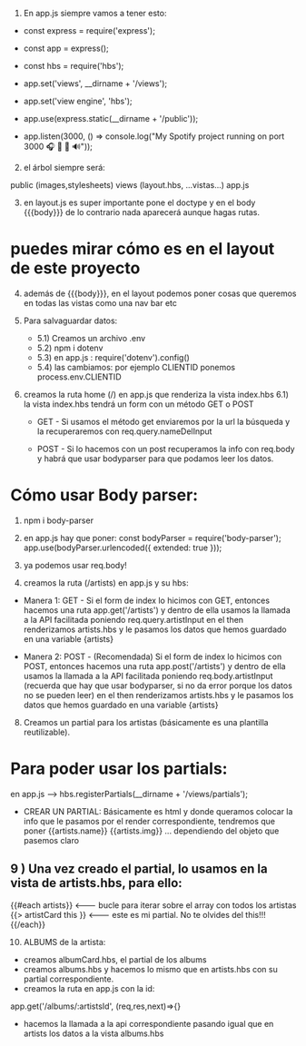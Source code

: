 1) En app.js siempre vamos a tener esto:

- const express = require('express');
- const app = express();
- const hbs = require('hbs');

- app.set('views', __dirname + '/views');
- app.set('view engine', 'hbs');
- app.use(express.static(__dirname + '/public'));

- app.listen(3000, () => console.log("My Spotify project running on port 3000 🎧 🥁 🎸 🔊"));

2) el árbol siempre será:

public (images,stylesheets)
views (layout.hbs, ...vistas...)
app.js

3) en layout.js es super importante pone el doctype y en el body {{{body}}}
de lo contrario nada aparecerá aunque hagas rutas.
# puedes mirar cómo es en el layout de este proyecto

4) además de {{{body}}}, en el layout podemos poner cosas que queremos en todas las vistas como una nav bar etc

5) Para salvaguardar datos:

    - 5.1) Creamos un archivo .env
    - 5.2) npm i dotenv
    - 5.3) en app.js : require('dotenv').config()
    - 5.4) las cambiamos: por ejemplo CLIENTID ponemos process.env.CLIENTID

6) creamos la ruta home (/) en app.js que renderiza la vista index.hbs
   6.1) la vista index.hbs tendrá un form con un método GET o POST
   - GET -
   Si usamos el método get enviaremos por la url la búsqueda y la recuperaremos con req.query.nameDelInput

   - POST - 
   Si lo hacemos con un post recuperamos la info con req.body y habrá que usar bodyparser para 
   que podamos leer los datos.
     
# Cómo usar Body parser:
   1) npm i body-parser
   2) en app.js hay que poner:
       const bodyParser = require('body-parser');
       app.use(bodyParser.urlencoded({ extended: true }));
   3) ya podemos usar req.body!


7) creamos la ruta (/artists) en app.js y su hbs:
  - Manera 1: GET -
 Si el form de index lo hicimos con GET, entonces hacemos una ruta app.get('/artists')
 y dentro de ella usamos la llamada a la API facilitada poniendo req.query.artistInput
 en el then renderizamos artists.hbs y le pasamos los datos que hemos guardado en una variable {artists}

  - Manera 2: POST -
(Recomendada)
 Si el form de index lo hicimos con POST, entonces hacemos una ruta app.post('/artists')
 y  dentro de ella usamos la llamada a la API facilitada poniendo req.body.artistInput
 (recuerda que hay que usar bodyparser, si no da error porque los datos no se pueden leer)
  en el then renderizamos artists.hbs y le pasamos los datos que hemos guardado en una variable {artists}


8) Creamos un partial para los artistas (básicamente es una plantilla reutilizable).
# Para poder usar los partials:
  en app.js  --> hbs.registerPartials(__dirname + '/views/partials');

  - CREAR UN PARTIAL: 
Básicamente es html y donde queramos colocar la info que le pasamos por el render correspondiente,
tendremos que poner {{artists.name}} {{artists.img}} ... dependiendo del objeto que pasemos claro

9 ) Una vez creado el partial, lo usamos en la vista de artists.hbs, para ello:
- 
  {{#each artists}} <--- bucle para iterar sobre el array con todos los artistas
    {{> artistCard this }} <--- este es mi partial. No te olvides del this!!!
  {{/each}}

10) ALBUMS de la artista:
  - creamos albumCard.hbs, el partial de los albums
  - creamos albums.hbs y hacemos lo mismo que en artists.hbs con su partial correspondiente.
  - creamos la ruta en app.js con la id: 

 app.get('/albums/:artistsId', (req,res,next)=>{}

   - hacemos la llamada a la api correspondiente pasando igual que en artists los datos a la vista albums.hbs



